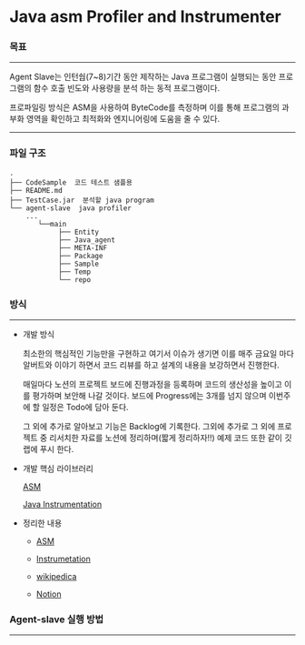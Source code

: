 

# Java asm Profiler and Instrumenter

### 목표

---

Agent Slave는 인턴쉅(7~8)기간 동안 제작하는 Java 프로그램이 실행되는 동안 프로그램의 함수 호출 빈도와 사용량을 분석 하는 동적 프로그램이다. 

프로파일링 방식은 ASM을 사용하여 ByteCode를 측정하며 이를 통해 프로그램의 과부화 영역을 확인하고 최적화와 엔지니어링에 도움을 줄 수 있다. 

---
### 파일 구조 


```linux 
.
├── CodeSample  코드 테스트 샘플용
├── README.md  
├── TestCase.jar  분석할 java program  
└── agent-slave  java profiler
    ...
       └──main
            ├── Entity
            ├── Java_agent
            ├── META-INF
            ├── Package
            ├── Sample
            ├── Temp
            └── repo
```

### 방식

---

- 개발 방식
    
    최소한의 핵심적인 기능만을 구현하고 여기서 이슈가 생기면 이를 매주 금요일 마다 알버트와 이야기 하면서 코드 리뷰를 하고 설계의 내용을 보강하면서 진행한다. 

    매일마다 노션의 프로젝트 보드에 진행과정을 등록하며 코드의 생산성을 높이고 이를 평가하며 보안해 나갈 것이다. 보드에 Progress에는 3개를 넘지 않으며 이번주에 할 일정은 Todo에 담아 둔다. 
   
    그 외에 추가로 알아보고 기능은 Backlog에 기록한다. 그외에 추가로 그 외에 프로젝트 중 리서치한 자료를 노션에 정리하며(짧게 정리하자!!) 예제 코드 또한 같이 깃랩에 푸시 한다.      
    

- 개발 핵심 라이브러리

  [ASM](https://asm.ow2.io/)
    
  [Java Instrumentation](https://docs.oracle.com/en/java/javase/11/docs/api/java.instrument/java/lang/instrument/Instrumentation.html)

    
- 정리한 내용
    
    - [ASM](https://living-light-8ce.notion.site/ASM-212f66937e974bf2ae0ab4d6ca73367b)

    - [Instrumetation](https://living-light-8ce.notion.site/Instrumentation-bd109436aed04f9bbd20f73230032da8)
 
    - [wikipedica](https://living-light-8ce.notion.site/Wikipedica-eng-3e57140d301c4893a7962bd96aa71a57)

    - [Notion](https://living-light-8ce.notion.site/Jennifer-Intern-c1a21d02736c4d5ea6785bb24cff3e0a)
  



### Agent-slave 실행 방법

---